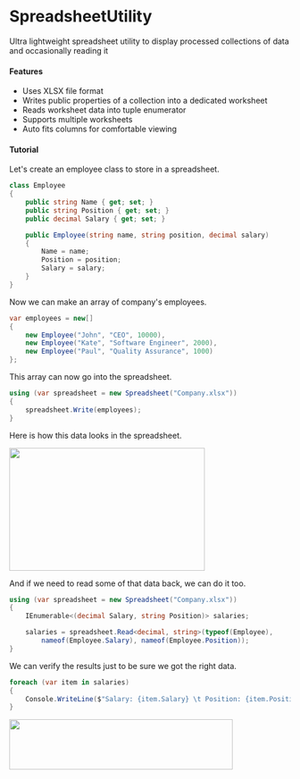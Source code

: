 # SpreadsheetUtility
Ultra lightweight spreadsheet utility to display processed collections of data and occasionally reading it

#### Features
+ Uses XLSX file format
+ Writes public properties of a collection into a dedicated worksheet
+ Reads worksheet data into tuple enumerator
+ Supports multiple worksheets
+ Auto fits columns for comfortable viewing

#### Tutorial

Let's create an employee class to store in a spreadsheet.

```cs
class Employee
{
    public string Name { get; set; }
    public string Position { get; set; }
    public decimal Salary { get; set; }

    public Employee(string name, string position, decimal salary)
    {
        Name = name;
        Position = position;
        Salary = salary;
    }
}
```

Now we can make an array of company's employees.

```cs
var employees = new[]
{
    new Employee("John", "CEO", 10000),
    new Employee("Kate", "Software Engineer", 2000),
    new Employee("Paul", "Quality Assurance", 1000)
};
```

This array can now go into the spreadsheet.

```cs
using (var spreadsheet = new Spreadsheet("Company.xlsx"))
{
    spreadsheet.Write(employees);
}
```

Here is how this data looks in the spreadsheet.

<img src="https://user-images.githubusercontent.com/94010480/235367459-c488f500-2f01-440e-9653-e3a8f895550d.png" width="350" height="220" />

And if we need to read some of that data back, we can do it too.

```cs
using (var spreadsheet = new Spreadsheet("Company.xlsx"))
{
    IEnumerable<(decimal Salary, string Position)> salaries;

    salaries = spreadsheet.Read<decimal, string>(typeof(Employee),
        nameof(Employee.Salary), nameof(Employee.Position));
}
```

We can verify the results just to be sure we got the right data.

```cs
foreach (var item in salaries)
{
    Console.WriteLine($"Salary: {item.Salary} \t Position: {item.Position}");
}
```

<img src="https://user-images.githubusercontent.com/94010480/235367385-1bedc612-0d15-410e-b262-cb82b61601ae.png" width="400" height="90" />
